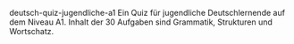deutsch-quiz-jugendliche-a1
Ein Quiz für jugendliche Deutschlernende auf dem Niveau A1. Inhalt der 30 Aufgaben sind Grammatik, Strukturen und Wortschatz.